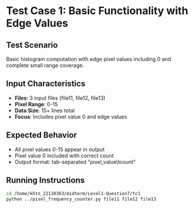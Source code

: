 # Test Case 1: Basic Functionality with Edge Values

## Test Scenario
Basic histogram computation with edge pixel values including 0 and complete small range coverage.

## Input Characteristics
- **Files**: 3 input files (file11, file12, file13)
- **Pixel Range**: 0-15
- **Data Size**: 15+ lines total
- **Focus**: Includes pixel value 0 and edge values

## Expected Behavior
- All pixel values 0-15 appear in output
- Pixel value 0 included with correct count
- Output format: tab-separated "pixel_value\tcount"

## Running Instructions
```bash
cd /home/khtn_22120363/midterm/Level1-Question7/tc1
python ../pixel_frequency_counter.py file11 file12 file13
```
